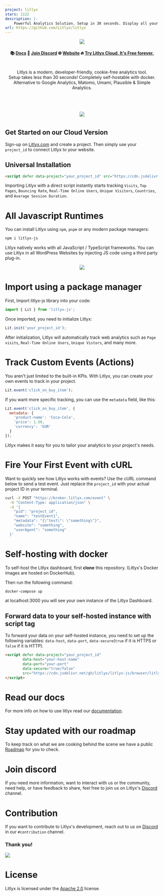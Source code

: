 ```yaml
---
project: litlyx
stars: 1122
description: |-
    Powerful Analytics Solution. Setup in 30 seconds. Display all your data on a Simple, AI-powered dashboard. Fully self-hostable and GDPR compliant. Alternative to Google Analytics, MixPanel, Plausible, Umami & Matomo.
url: https://github.com/Litlyx/litlyx
---
```



<p align="center">
  <img src="assets/claim.png"/>
</p>

<h4 align="center">
📚 <a href="https://docs.litlyx.com">Docs</a> 👾 <a href="https://discord.gg/9cQykjsmWX">Join Discord</a> 🌐 <a href="https://litlyx.com">Website</a>  🔥 <a href="https://dashboard.litlyx.com">Try Litlyx Cloud. It's Free forever.</a> 
</h4>

#
<p align="center">
  Litlys is a modern, developer-friendly, cookie-free analytics tool.<br>
  Setup takes less than 30 seconds! Completely self-hostable with docker.<br>
  Alternative to Google Analytics, Matomo, Umami, Plausible & Simple Analytics.
</p>

#

<br />

<p align="center">
  <img src="assets/dashboard-clip.png"/>
</p>

#

## Get Started on our Cloud Version

Sign-up on [Litlyx.com](https://dashboard.litlyx.com) and create a project. Then simply use your `project_id` to connect Litlyx to your website.

## Universal Installation

```html
<script defer data-project="your_project_id" src="https://cdn.jsdelivr.net/gh/litlyx/litlyx-js/browser/litlyx.js"></script>
```

Importing Litlyx with a direct script instantly starts tracking `Visits`, `Top Pages`, `Bouncing Rate`,  `Real-Time Online Users`, `Unique Visitors`, `Countries`, and `Average Session Duration`.

# All Javascript Runtimes

You can install Litlyx using `npm`, `pnpm` or any modern package managers:

```sh
npm i litlyx-js
```

Litlyx natively works with all JavaScript / TypeScript frameworks. You can use Litlyx in all WordPress Websites by injecting JS code using a third party plug-in. 

<p align="center">
  <img src="assets/tech.png" />
</p>

# Import using a package manager

First, Import litlyx-js library into your code:

```js
import { Lit } from 'litlyx-js';
```

Once imported, you need to initialize Litlyx:

```js
Lit.init('your_project_id');
```

After initialization, Litlyx will automatically track web analytics such as `Page visits`, `Real-Time Online Users`, `Unique Vistors`, and many more.

# Track Custom Events (Actions)

You aren't just limited to the built-in KPIs. With Litlyx, you can create your own events to track in your project.

```js
Lit.event('click_on_buy_item');
```

If you want more specific tracking, you can use the `metadata` field, like this:

```js
Lit.event('click_on_buy_item', {
  metadata: {
    'product-name': 'Coca-Cola',
    'price': 1.50,
    'currency': 'EUR'
  }
});
```

Litlyx makes it easy for you to tailor your analytics to your project's needs.


# Fire Your First Event with cURL

Want to quickly see how Litlyx works with events? Use the cURL command below to send a test event. Just replace the `project_id` with your actual project ID in your terminal.

```bash
curl -X POST "https://broker.litlyx.com/event" \
  -H "Content-Type: application/json" \
  -d '{
    "pid": "project_id",
    "name": "testEvent1",
    "metadata": "{\"test\": \"something\"}",
    "website": "something",
    "userAgent": "something"
  }'
```

# Self-hosting with docker

To self-host the Litlyx dashboard, first **clone** this repository. (Litlyx's Docker images are hosted on DockerHub). 

Then run the following command:
```bash
docker-compose up
```

at localhost:3000 you will see your own instance of the Litlyx Dashboard.

## Forward data to your self-hosted instance with script tag

To forward your data on your self-hosted instance, you need to set up the following variables: `data-host`, `data-port`,  `data-secure`(`true` if it is HTTPS or `false` if it is HTTP).

```html
<script defer data-project="your_project_id" 
        data-host="your-host-name" 
        data-port="your-port" 
        data-secure="true/false"
        src="https://cdn.jsdelivr.net/gh/litlyx/litlyx-js/browser/litlyx.js">
</script>
```

# Read our docs

For more info on how to use litlyx read our [documentation](https://docs.litlyx.com). 


# Stay updated with our roadmap

To keep track on what we are cooking behind the scene we have a public [Roadmap](https://litlyx.com/roadmap) for you to check. 


# Join discord

If you need more information, want to interact with us or the community, need help, or have feedback to share, feel free to join us on Litlyx's [Discord](https://discord.gg/9cQykjsmWX) channel.

# Contribution

If you want to contribute to Litlyx's development, reach out to us on [Discord](https://discord.gg/9cQykjsmWX) in our `#contribution` channel.

### Thank you!
<a href="https://github.com/litlyx/litlyx/graphs/contributors">
  <img src="https://contrib.rocks/image?repo=litlyx/litlyx" />
</a>

# License

Litlyx is licensed under the [Apache 2.0](/LICENSE) license.

